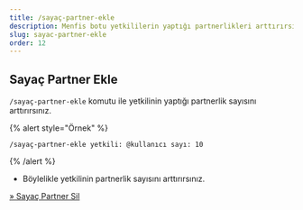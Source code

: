 ```yaml
---
title: /sayaç-partner-ekle
description: Menfis botu yetkililerin yaptığı partnerlikleri arttırırsınız
slug: sayac-partner-ekle
order: 12
---
```


## Sayaç Partner Ekle

`/sayaç-partner-ekle` komutu ile yetkilinin yaptığı partnerlik sayısını arttırırsınız.

{% alert style="Örnek" %}

`/sayaç-partner-ekle yetkili: @kullanıcı sayı: 10`

{% /alert %}

- Böylelikle yetkilinin partnerlik sayısını arttırırsınız.


[» Sayaç Partner Sil](/docs/commands/sayac-partner-sil)